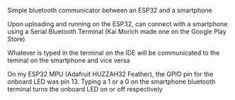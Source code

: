 Simple bluetooth communicator between an ESP32 and a smartphone

Upon uploading and running on the ESP32, can connect with a smartphone using a Serial Bluetooth Terminal (Kai Morich made one on the Google Play Store)

Whatever is typed in the terminal on the IDE will be communicated to the teminal on the smartphone and vice versa

On my ESP32 MPU (Adafruit HUZZAH32 Feather), the GPIO pin for the onboard LED was pin 13. Typing a 1 or a 0 on the smartphone bluetooth terminal turns the onboard LED on or off respectively
